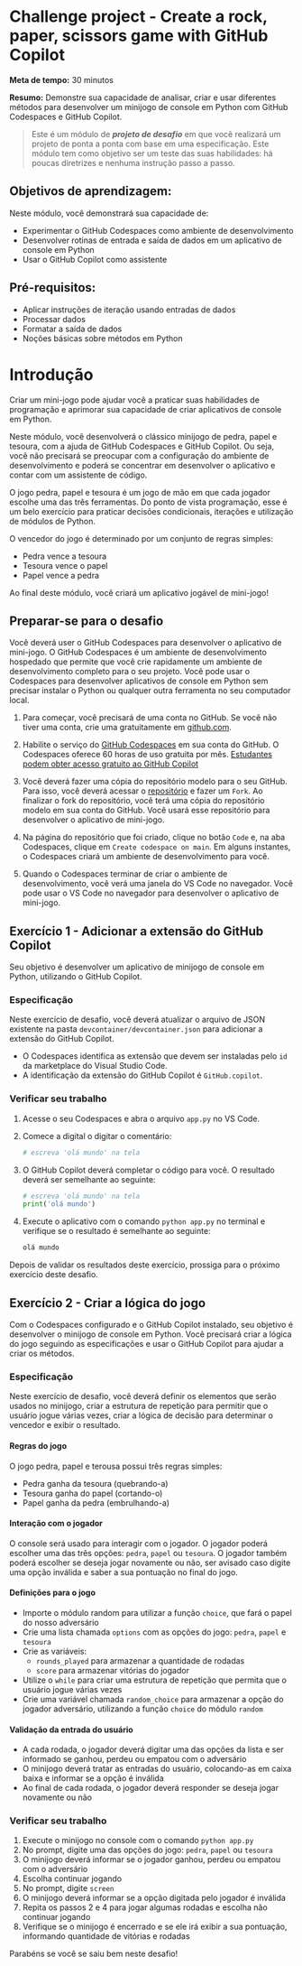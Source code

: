 # Challenge project - Create a rock, paper, scissors game with GitHub Copilot

**Meta de tempo:** 30 minutos

**Resumo:** Demonstre sua capacidade de analisar, criar e usar diferentes métodos para desenvolver um minijogo de console em Python com GitHub Codespaces e GitHub Copilot.

> Este é um módulo de **_projeto de desafio_** em que você realizará um projeto de ponta a ponta com base em uma especificação. Este módulo tem como objetivo ser um teste das suas habilidades: há poucas diretrizes e nenhuma instrução passo a passo.

## Objetivos de aprendizagem:
Neste módulo, você demonstrará sua capacidade de:
- Experimentar o GitHub Codespaces como ambiente de desenvolvimento
- Desenvolver rotinas de entrada e saída de dados em um aplicativo de console em Python
- Usar o GitHub Copilot como assistente

## Pré-requisitos:
- Aplicar instruções de iteração usando entradas de dados
- Processar dados
- Formatar a saída de dados
- Noções básicas sobre métodos em Python

# Introdução

Criar um mini-jogo pode ajudar você a praticar suas habilidades de programação e aprimorar sua capacidade de criar aplicativos de console em Python. 

Neste módulo, você desenvolverá o clássico minijogo de pedra, papel e tesoura, com a ajuda de GitHub Codespaces e GitHub Copilot. Ou seja, você não precisará se preocupar com a configuração do ambiente de desenvolvimento e poderá se concentrar em desenvolver o aplicativo e contar com um assistente de código.

O jogo pedra, papel e tesoura é um jogo de mão em que cada jogador escolhe uma das três ferramentas. Do ponto de vista programação, esse é um belo exercício para praticar decisões condicionais, iterações e utilização de módulos de Python.

O vencedor do jogo é determinado por um conjunto de regras simples:    
- Pedra vence a tesoura
- Tesoura vence o papel
- Papel vence a pedra

Ao final deste módulo, você criará um aplicativo jogável de mini-jogo!

## Preparar-se para o desafio

Você deverá user o GitHub Codespaces para desenvolver o aplicativo de mini-jogo. O GitHub Codespaces é um ambiente de desenvolvimento hospedado que permite que você crie rapidamente um ambiente de desenvolvimento completo para o seu projeto. Você pode usar o Codespaces para desenvolver aplicativos de console em Python sem precisar instalar o Python ou qualquer outra ferramenta no seu computador local.

1. Para começar, você precisará de uma conta no GitHub. Se você não tiver uma conta, crie uma gratuitamente em [github.com](https://github.com/).

2. Habilite o serviço do [GitHub Codespaces](https://docs.github.com/en/codespaces) em sua conta do GitHub. O Codespaces oferece 60 horas de uso gratuita por mês. [Estudantes podem obter acesso gratuito ao GitHub Copilot](https://aka.ms/copilot-estudantes)

3. Você deverá fazer uma cópia do repositório modelo para o seu GitHub. Para isso, você deverá acessar o [repositório](https://github.com/cyz/challenge-project-python-game) e fazer um `Fork`. Ao finalizar o fork do repositório, você terá uma cópia do repositório modelo em sua conta do GitHub. Você usará esse repositório para desenvolver o aplicativo de mini-jogo.

4. Na página do repositório que foi criado, clique no botão `Code` e, na aba Codespaces, clique em `Create codespace on main`. Em alguns instantes, o Codespaces criará um ambiente de desenvolvimento para você.

5. Quando o Codespaces terminar de criar o ambiente de desenvolvimento, você verá uma janela do VS Code no navegador. Você pode usar o VS Code no navegador para desenvolver o aplicativo de mini-jogo.

## Exercício 1 - Adicionar a extensão do GitHub Copilot

Seu objetivo é desenvolver um aplicativo de minijogo de console em Python, utilizando o GitHub Copilot.

### Especificação 
Neste exercício de desafio, você deverá atualizar o arquivo de JSON existente na pasta `devcontainer/devcontainer.json` para adicionar a extensão do GitHub Copilot.

- O Codespaces identifica as extensão que devem ser instaladas pelo `id` da marketplace do Visual Studio Code.
- A identificação da extensão do GitHub Copilot é `GitHub.copilot`.

### Verificar seu trabalho

1. Acesse o seu Codespaces e abra o arquivo `app.py` no VS Code.
2. Comece a digital o digitar o comentário:
    
    ```python
    # escreva 'olá mundo' na tela
    ```
3. O GitHub Copilot deverá completar o código para você. O resultado deverá ser semelhante ao seguinte:

    ```python
    # escreva 'olá mundo' na tela
    print('olá mundo')
    ```
4. Execute o aplicativo com o comando `python app.py` no terminal e verifique se o resultado é semelhante ao seguinte:

    ```bash
    olá mundo
    ```

Depois de validar os resultados deste exercício, prossiga para o próximo exercício deste desafio.

## Exercício 2 - Criar a lógica do jogo

Com o Codespaces configurado e o GitHub Copilot instalado, seu objetivo é desenvolver 
o minijogo de console em Python. Você precisará criar a lógica do jogo seguindo as especificações e usar o GitHub Copilot para ajudar a criar os métodos.

### Especificação 
Neste exercício de desafio, você deverá definir os elementos que serão usados no minijogo, criar a estrutura de repetição para permitir que o usuário jogue várias vezes, criar a lógica de decisão para determinar o vencedor e exibir o resultado.

#### Regras do jogo

O jogo pedra, papel e terousa possui três regras simples:
- Pedra ganha da tesoura (quebrando-a)
- Tesoura ganha do papel (cortando-o)
- Papel ganha da pedra (embrulhando-a)

#### Interação com o jogador

O console será usado para interagir com o jogador. O jogador poderá escolher uma das três opções: `pedra`, `papel` ou `tesoura`. O jogador também poderá escolher se deseja jogar novamente ou não, ser avisado caso digite uma opção inválida e saber a sua pontuação no final do jogo.

#### Definições para o jogo

- Importe o módulo random para utilizar a função `choice`, que fará o papel do nosso adversário
- Crie uma lista chamada `options` com as opções do jogo: `pedra`, `papel` e `tesoura`
- Crie as variáveis:
    - `rounds_played` para armazenar a quantidade de rodadas
    - `score`   para armazenar vitórias do jogador
- Utilize o `while` para criar uma estrutura de repetição que permita que o usuário jogue várias vezes
- Crie uma variável chamada `random_choice` para armazenar a opção do jogador adversário, utilizando a função `choice` do módulo `random`

#### Validação da entrada do usuário
- A cada rodada, o jogador deverá digitar uma das opções da lista e ser informado se ganhou, perdeu ou empatou com o adversário
- O minijogo deverá tratar as entradas do usuário, colocando-as em caixa baixa e informar se a opção é inválida
- Ao final de cada rodada, o jogador deverá responder se deseja jogar novamente ou não

### Verificar seu trabalho

1. Execute o minijogo no console com o comando `python app.py`
2. No prompt, digite uma das opções do jogo: `pedra`, `papel` ou `tesoura`
3. O minijogo deverá informar se o jogador ganhou, perdeu ou empatou com o adversário
4. Escolha continuar jogando
5. No prompt, digite `screen`
5. O minijogo deverá informar se a opção digitada pelo jogador é inválida
6. Repita os passos 2 e 4 para jogar algumas rodadas e escolha não continuar jogando
7. Verifique se o minijogo é encerrado e se ele irá exibir a sua pontuação, informando quantidade de vitórias e rodadas

Parabéns se você se saiu bem neste desafio!